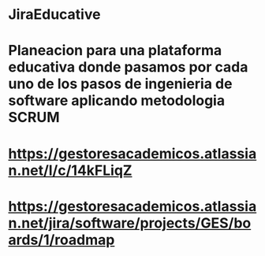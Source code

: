 # JiraEducative

# Planeacion para una plataforma educativa donde pasamos por cada uno de los pasos de ingenieria de software aplicando metodologia SCRUM
# https://gestoresacademicos.atlassian.net/l/c/14kFLiqZ
# https://gestoresacademicos.atlassian.net/jira/software/projects/GES/boards/1/roadmap
